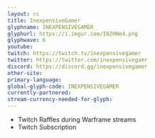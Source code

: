 ```yaml
---
layout: cc
title: InexpensiveGamer
glyphname: INEXPENSIVEGAMER
glyphurl: https://i.imgur.com/I8ZHNe4.png
glyphwave: 6
youtube: 
twitch: https://twitch.tv/inexpensivegamer
twitter: https://twitter.com/inexpensivegamr
discord: https://discord.gg/inexpensivegamer
other-site: 
primary-language: 
global-glyph-code: INEXPENSIVEGAMER
currently-partnered: 
stream-currency-needed-for-glyph: 
---
```

* Twitch Raffles during Warframe streams
* Twitch Subscription
